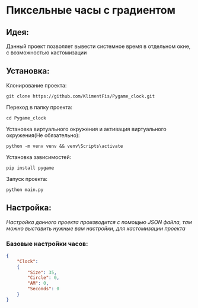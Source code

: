 # Пиксельные часы с градиентом

## Идея:
Данный проект позволяет вывести системное время в отдельном окне, с возможностью кастомизации

## Установка:
Клонирование проекта:
``` shell
git clone https://github.com/KlimentFis/Pygame_clock.git
```
Переход в папку проекта:
``` shell
cd Pygame_clock
```
Установка виртуального окружения и активация виртуального окружения(Не обязательно):
``` shell
python -m venv venv && venv\Scripts\activate
```
Установка зависимостей:
``` shell
pip install pygame
```
Запуск проекта:
``` shell
python main.py
```

## Настройка:
*Настройка данного проекта производится с помощью JSON файла, там можно выставить нужные вам настройки, для кастомизации проекта*

### Базовые настройки часов:
```json
{
    "Clock":
    {
        "Size": 35,
        "Circle": 0,
        "AM": 0,
        "Seconds": 0
    }
}
```